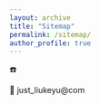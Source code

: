 ```yaml
---
layout: archive
title: "Sitemap"
permalink: /sitemap/
author_profile: true
---
```


☎️

📧 just_liukeyu@com

